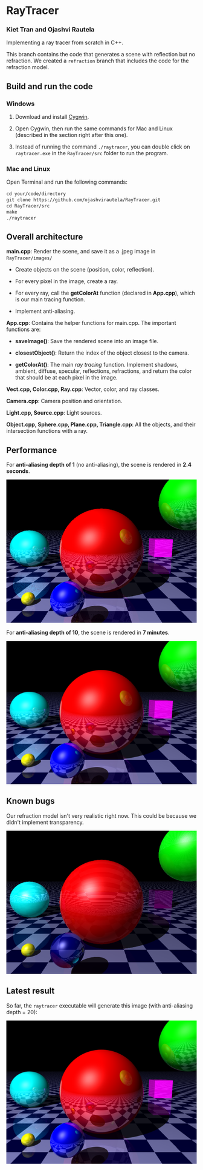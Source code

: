 # RayTracer

### Kiet Tran and Ojashvi Rautela

Implementing a ray tracer from scratch in C++.

This branch contains the code that generates a scene with reflection but no refraction. We created a `refraction` branch that includes the code for the refraction model.

## Build and run the code

### Windows

1. Download and install [Cygwin](https://cygwin.com/install.html "Cygwin's Download Page"). 

2. Open Cygwin, then run the same commands for Mac and Linux (described in the section right after this one).

3. Instead of running the command `./raytracer`, you can double click on `raytracer.exe` in the `RayTracer/src` folder to run the program.

### Mac and Linux

Open Terminal and run the following commands: 

```
cd your/code/directory
git clone https://github.com/ojashvirautela/RayTracer.git
cd RayTracer/src
make
./raytracer
```

## Overall architecture

**main.cpp**: Render the scene, and save it as a .jpeg image in `RayTracer/images/`

- Create objects on the scene (position, color, reflection).

- For every pixel in the image, create a ray.

- For every ray, call the **getColorAt** function (declared in **App.cpp**), which is our main tracing function.

- Implement anti-aliasing.

**App.cpp**: Contains the helper functions for main.cpp. The important functions are:

- **saveImage()**: Save the rendered scene into an image file.

- **closestObject()**: Return the index of the object closest to the camera.

- **getColorAt()**: The main *ray tracing* function. Implement shadows, ambient, diffuse, specular, reflections, refractions, and return the color that should be at each pixel in the image.

**Vect.cpp, Color.cpp, Ray.cpp**: Vector, color, and ray classes.

**Camera.cpp**: Camera position and orientation.

**Light.cpp, Source.cpp**: Light sources.

**Object.cpp, Sphere.cpp, Plane.cpp, Triangle.cpp**: All the objects, and their intersection functions with a ray.

## Performance

For **anti-aliasing depth of 1** (no anti-aliasing), the scene is rendered in **2.4 seconds**.

<p align="center">
  <img src="./images/scene_aadepth_1.jpeg" alt="Result Image (no anti-aliasing)"/>
</p>

For **anti-aliasing depth of 10**, the scene is rendered in **7 minutes**.

<p align="center">
  <img src="./images/scene_aadepth_10.jpeg" alt="Result Image (aadepth = 10)"/>
</p>

## Known bugs

Our refraction model isn't very realistic right now. This could be because we didn't implement transparency.

<p align="center">
  <img src="./images/milestones/refraction/scene_aadepth_1.jpeg" alt="Refraction"/>
</p> 

## Latest result

So far, the `raytracer` executable will generate this image (with anti-aliasing depth = 20):

<p align="center">
  <img src="./images/scene_aadepth_20.jpeg" alt="Most Recent Result Image"/>
</p>
